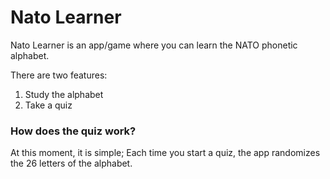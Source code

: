 # Nato Learner

Nato Learner is an app/game where you can learn the NATO phonetic alphabet.

There are two features:

1. Study the alphabet
2. Take a quiz

### How does the quiz work?

At this moment, it is simple; Each time you start a quiz, the app randomizes the 26 letters of the alphabet.